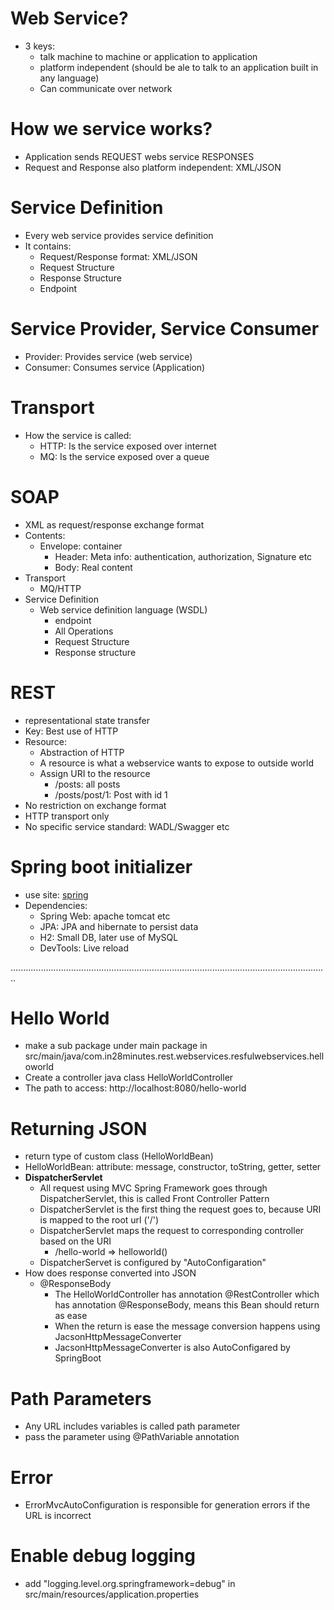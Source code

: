 # Web Service?
- 3 keys:
    - talk machine to machine or application to application
    - platform independent (should be ale to talk to an application built in any language)
    - Can communicate over network

# How we service works?
- Application sends REQUEST webs service RESPONSES
- Request and Response also platform independent: XML/JSON

# Service Definition
- Every web service provides service definition
- It contains:
    - Request/Response format: XML/JSON
    - Request Structure
    - Response Structure
    - Endpoint

# Service Provider, Service Consumer
- Provider: Provides service (web service)
- Consumer: Consumes service (Application)

# Transport
- How the service is called:
    - HTTP: Is the service exposed over internet
    - MQ: Is the service exposed over a queue

# SOAP
- XML as request/response exchange format
- Contents:
    - Envelope: container
        - Header: Meta info: authentication, authorization, Signature etc
        - Body: Real content
- Transport
    - MQ/HTTP
- Service Definition
    - Web service definition language (WSDL)
        - endpoint
        - All Operations
        - Request Structure
        - Response structure

# REST
- representational state transfer
- Key: Best use of HTTP
- Resource:
    - Abstraction of HTTP
    - A resource is what a webservice wants to expose to outside world
    - Assign URI to the resource
        - /posts: all posts
        - /posts/post/1: Post with id 1
- No restriction on exchange format
- HTTP transport only
- No specific service standard: WADL/Swagger etc

# Spring boot initializer
- use site: [spring](https://start.spring.io)
- Dependencies:
    - Spring Web: apache tomcat etc
    - JPA: JPA and hibernate to persist data
    - H2: Small DB, later use of MySQL
    - DevTools: Live reload


..............................................................................................................................

# Hello World
- make a sub package under main package in src/main/java/com.in28minutes.rest.webservices.resfulwebservices.helloworld
- Create a controller java class HelloWorldController
- The path to access: http://localhost:8080/hello-world

# Returning JSON
- return type of custom class (HelloWorldBean)
- HelloWorldBean: attribute: message, constructor, toString, getter, setter
- **DispatcherServlet**
  - All request using MVC Spring Framework goes through DispatcherServlet, this is called Front Controller Pattern
  - DispatcherServlet is the first thing the request goes to, because URI is mapped to the root url ('/')
  - DispatcherServlet maps the request to corresponding controller based on the URI
    - /hello-world => helloworld()
  - DispatcherServet is configured by "AutoConfigaration"
- How does response converted into JSON
  - @ResponseBody
    - The HelloWorldController has annotation @RestController which has annotation @ResponseBody, means this Bean should return as ease
    - When the return is ease the message conversion happens using JacsonHttpMessageConverter
    - JacsonHttpMessageConverter is also AutoConfigared by SpringBoot

# Path Parameters
- Any URL includes variables is called path parameter
- pass the parameter using @PathVariable annotation



# Error
- ErrorMvcAutoConfiguration is responsible for generation errors if the URL is incorrect

# Enable debug logging
- add "logging.level.org.springframework=debug" in src/main/resources/application.properties
